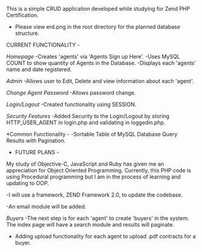 This is a simple CRUD application developed while studying for Zend PHP Certification. 

* Please view erd.png in the root directory for the planned database structure. 

CURRENT FUNCTIONALITY - 

*Homepage*
-Creates 'agents' via 'Agents Sign up Here'.
-Uses MySQL COUNT to show quantity of Agents in the Database. 
-Displays each 'agents' name and date registered.

*Admin*
-Allows user to Edit, Delete and view information about each 'agent'.

*Change Agent Password*
-Allows password change.

*Login/Logout*
-Created functionality using SESSION.

*Security Features*
-Added Security to the Login/Logout by storing HTTP_USER_AGENT in login.php and validating in loggedin.php.



*Common Functionality -
-Sortable Table of MySQL Database Query Results with Pagination.


- FUTURE PLANS - 

My study of Objective-C, JavaScript and Ruby has given me an appreciation for Object Oriented Programming. Currently, this PHP code is using Procedural programming but I am in the process of learning and updating to OOP.

-I will use a framework, ZEND Framework 2.0, to update the codebase.

-An email module will be added.

*Buyers*
-The next step is for each 'agent' to create 'buyers' in the system. The index page will have a search module and results will paginate.

* Adding upload functionality for each agent to upload .pdf contracts for a buyer.



